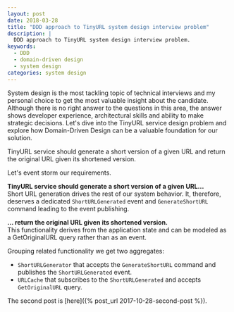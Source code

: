 ```yaml
---
layout: post
date: 2018-03-28
title: "DDD approach to TinyURL system design interview problem"
description: |
  DDD approach to TinyURL system design interview problem.
keywords:
  - DDD
  - domain-driven design
  - system design
categories: system design
---
```


System design is the most tackling topic of technical interviews and my personal choice to get the most valuable insight about the candidate. Although there is no right answer to the questions in this area, the answer shows developer experience, architectural skills and ability to make strategic decisions. Let's dive into the TinyURL service design problem and explore how Domain-Driven Design can be a valuable foundation for our solution.

<!--more-->

TinyURL service should generate a short version of a given URL and return the original URL given its shortened version. 

Let's event storm our requirements.

**TinyURL service should generate a short version of a given URL...**  
Short URL generation drives the rest of our system behavior. It, therefore, deserves a dedicated `ShortURLGenerated` event and `GenerateShortURL` command leading to the event publishing.  

**... return the original URL given its shortened version.**  
This functionality derives from the application state and can be modeled as a GetOriginalURL query rather than as an event.  

Grouping related functionality we get two aggregates:
* `ShortURLGenerator` that accepts the `GenerateShortURL` command and publishes the `ShortURLGenerated` event.
* `URLCache` that subscribes to the `ShortURLGenerated` and accepts `GetOriginalURL` query.

The second post is [here]({% post_url 2017-10-28-second-post %}).
